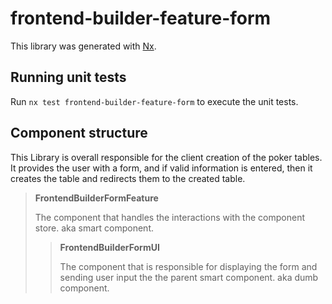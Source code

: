 # frontend-builder-feature-form

This library was generated with [Nx](https://nx.dev).

## Running unit tests

Run `nx test frontend-builder-feature-form` to execute the unit tests.

## Component structure

This Library is overall responsible for the client creation of the poker tables. It provides the user with a form, and if valid information is entered, then it creates the table and redirects them to the created table.

> **FrontendBuilderFormFeature**
>
> The component that handles the interactions with the component store. aka smart component.
>
> > **FrontendBuilderFormUI**
> >
> > The component that is responsible for displaying the form and sending user input the the parent smart component. aka dumb component.
